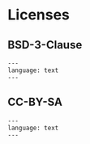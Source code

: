 # Licenses

## BSD-3-Clause

```{literalinclude} ../LICENSE
---
language: text
---
```

## CC-BY-SA

```{literalinclude} ../LICENSE.docs
---
language: text
---
```


